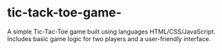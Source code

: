 # tic-tack-toe-game-
A simple Tic-Tac-Toe game built using  languages HTML/CSS/JavaScript.  Includes basic game logic for two players and a user-friendly interface.
